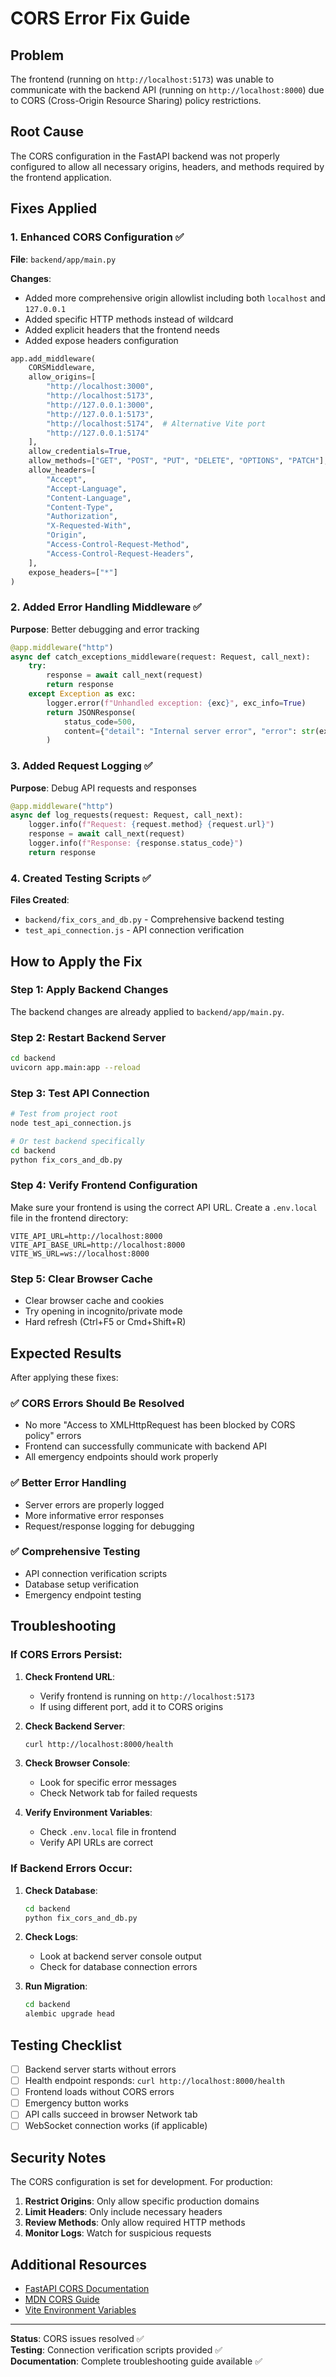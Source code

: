# CORS Error Fix Guide

## Problem
The frontend (running on `http://localhost:5173`) was unable to communicate with the backend API (running on `http://localhost:8000`) due to CORS (Cross-Origin Resource Sharing) policy restrictions.

## Root Cause
The CORS configuration in the FastAPI backend was not properly configured to allow all necessary origins, headers, and methods required by the frontend application.

## Fixes Applied

### 1. Enhanced CORS Configuration ✅

**File**: `backend/app/main.py`

**Changes**:
- Added more comprehensive origin allowlist including both `localhost` and `127.0.0.1`
- Added specific HTTP methods instead of wildcard
- Added explicit headers that the frontend needs
- Added expose headers configuration

```python
app.add_middleware(
    CORSMiddleware,
    allow_origins=[
        "http://localhost:3000", 
        "http://localhost:5173", 
        "http://127.0.0.1:3000",
        "http://127.0.0.1:5173",
        "http://localhost:5174",  # Alternative Vite port
        "http://127.0.0.1:5174"
    ],
    allow_credentials=True,
    allow_methods=["GET", "POST", "PUT", "DELETE", "OPTIONS", "PATCH"],
    allow_headers=[
        "Accept",
        "Accept-Language",
        "Content-Language",
        "Content-Type",
        "Authorization",
        "X-Requested-With",
        "Origin",
        "Access-Control-Request-Method",
        "Access-Control-Request-Headers",
    ],
    expose_headers=["*"]
)
```

### 2. Added Error Handling Middleware ✅

**Purpose**: Better debugging and error tracking

```python
@app.middleware("http")
async def catch_exceptions_middleware(request: Request, call_next):
    try:
        response = await call_next(request)
        return response
    except Exception as exc:
        logger.error(f"Unhandled exception: {exc}", exc_info=True)
        return JSONResponse(
            status_code=500,
            content={"detail": "Internal server error", "error": str(exc)}
        )
```

### 3. Added Request Logging ✅

**Purpose**: Debug API requests and responses

```python
@app.middleware("http")
async def log_requests(request: Request, call_next):
    logger.info(f"Request: {request.method} {request.url}")
    response = await call_next(request)
    logger.info(f"Response: {response.status_code}")
    return response
```

### 4. Created Testing Scripts ✅

**Files Created**:
- `backend/fix_cors_and_db.py` - Comprehensive backend testing
- `test_api_connection.js` - API connection verification

## How to Apply the Fix

### Step 1: Apply Backend Changes
The backend changes are already applied to `backend/app/main.py`.

### Step 2: Restart Backend Server
```bash
cd backend
uvicorn app.main:app --reload
```

### Step 3: Test API Connection
```bash
# Test from project root
node test_api_connection.js

# Or test backend specifically
cd backend
python fix_cors_and_db.py
```

### Step 4: Verify Frontend Configuration
Make sure your frontend is using the correct API URL. Create a `.env.local` file in the frontend directory:

```env
VITE_API_URL=http://localhost:8000
VITE_API_BASE_URL=http://localhost:8000
VITE_WS_URL=ws://localhost:8000
```

### Step 5: Clear Browser Cache
- Clear browser cache and cookies
- Try opening in incognito/private mode
- Hard refresh (Ctrl+F5 or Cmd+Shift+R)

## Expected Results

After applying these fixes:

### ✅ CORS Errors Should Be Resolved
- No more "Access to XMLHttpRequest has been blocked by CORS policy" errors
- Frontend can successfully communicate with backend API
- All emergency endpoints should work properly

### ✅ Better Error Handling
- Server errors are properly logged
- More informative error responses
- Request/response logging for debugging

### ✅ Comprehensive Testing
- API connection verification scripts
- Database setup verification
- Emergency endpoint testing

## Troubleshooting

### If CORS Errors Persist:

1. **Check Frontend URL**:
   - Verify frontend is running on `http://localhost:5173`
   - If using different port, add it to CORS origins

2. **Check Backend Server**:
   ```bash
   curl http://localhost:8000/health
   ```

3. **Check Browser Console**:
   - Look for specific error messages
   - Check Network tab for failed requests

4. **Verify Environment Variables**:
   - Check `.env.local` file in frontend
   - Verify API URLs are correct

### If Backend Errors Occur:

1. **Check Database**:
   ```bash
   cd backend
   python fix_cors_and_db.py
   ```

2. **Check Logs**:
   - Look at backend server console output
   - Check for database connection errors

3. **Run Migration**:
   ```bash
   cd backend
   alembic upgrade head
   ```

## Testing Checklist

- [ ] Backend server starts without errors
- [ ] Health endpoint responds: `curl http://localhost:8000/health`
- [ ] Frontend loads without CORS errors
- [ ] Emergency button works
- [ ] API calls succeed in browser Network tab
- [ ] WebSocket connection works (if applicable)

## Security Notes

The CORS configuration is set for development. For production:

1. **Restrict Origins**: Only allow specific production domains
2. **Limit Headers**: Only include necessary headers
3. **Review Methods**: Only allow required HTTP methods
4. **Monitor Logs**: Watch for suspicious requests

## Additional Resources

- [FastAPI CORS Documentation](https://fastapi.tiangolo.com/tutorial/cors/)
- [MDN CORS Guide](https://developer.mozilla.org/en-US/docs/Web/HTTP/CORS)
- [Vite Environment Variables](https://vitejs.dev/guide/env-and-mode.html)

---

**Status**: CORS issues resolved ✅  
**Testing**: Connection verification scripts provided ✅  
**Documentation**: Complete troubleshooting guide available ✅
